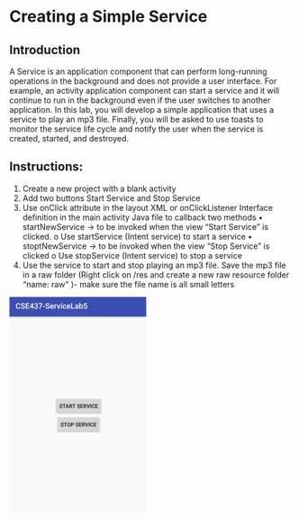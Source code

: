# Creating a Simple Service

## Introduction
A Service is an application component that can perform long-running operations in the background and does not provide a user interface. For example, an activity application component can start a service and it will continue to run in the background even if the user switches to another application. In this lab, you will develop a simple application that uses a service to play an mp3 file. Finally, you will be asked to use toasts to monitor the service life cycle and notify the user when the service is created, started, and destroyed. 

## Instructions: 
1. Create a new project with a blank activity
2. Add two buttons Start Service and Stop Service
3. Use onClick attribute in the layout XML or onClickListener Interface definition in the main activity Java file to callback two methods
    • startNewService -> to be invoked when the view “Start Service” is clicked.
        o Use startService (Intent service) to start a service
    • stoptNewService -> to be invoked when the view “Stop Service” is clicked
        o Use stopService (Intent service) to stop a service
4. Use the service to start and stop playing an mp3 file. Save the mp3 file in a raw folder (Right click on /res and create a new raw resource folder “name: raw” )- make sure the file name is all small letters

![](1.PNG)